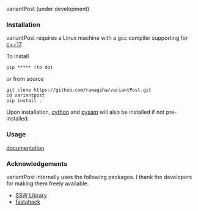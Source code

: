 variantPost
(under development)

### Installation
variantPost requires a Linux machine with a gcc compiler supporting for [c++17](https://en.cppreference.com/w/cpp/17).

To install
```
pip ***** (to do)
```
or from source
```
git clone https://github.com/rawagiha/variantPost.git
cd variantpost
pip install .
```
Upon installation, [cython](https://cython.org/) and [pysam](https://github.com/pysam-developers)
will also be installed if not pre-installed. 

### Usage
[documentation](https://variantpost.readthedocs.io/en/latest/)

### Acknowledgements
variantPost internally uses the following packages. I thank the developers for making them freely available. 
- [SSW Library](https://github.com/mengyao/Complete-Striped-Smith-Waterman-Library)
- [fastahack](https://github.com/ekg/fastahack)
